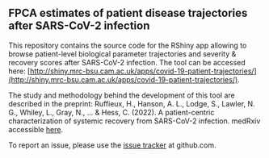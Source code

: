 ## FPCA estimates of patient disease trajectories after SARS-CoV-2 infection

This repository contains the source code for the RShiny app allowing to browse patient-level biological parameter trajectories and severity & recovery scores after SARS-CoV-2 infection. The tool can be accessed here: [http://shiny.mrc-bsu.cam.ac.uk/apps/covid-19-patient-trajectories/](http://shiny.mrc-bsu.cam.ac.uk/apps/covid-19-patient-trajectories/).

The study and methodology behind the development of this tool are described in the preprint:
Ruffieux, H., Hanson, A. L., Lodge, S., Lawler, N. G., Whiley, L., Gray, N., ... & Hess, C. (2022). A patient-centric characterization of systemic recovery from SARS-CoV-2 infection. medRxiv 
accessible [here](https://www.medrxiv.org/content/10.1101/2022.06.18.22276437v1).

To report an issue, please use the [issue
tracker](https://github.com/hruffieux/covid-patient-trajectories/issues) at github.com.
